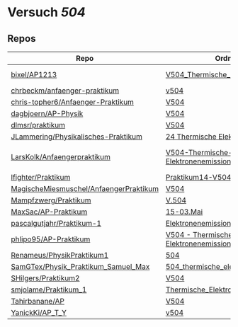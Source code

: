 # Versuch *504*

## Repos

|                                          Repo                                          |                                                                  Ordner                                                                   |                                                                                                                                                                                                                                                      PDFs                                                                                                                                                                                                                                                       |
|----------------------------------------------------------------------------------------|-------------------------------------------------------------------------------------------------------------------------------------------|-----------------------------------------------------------------------------------------------------------------------------------------------------------------------------------------------------------------------------------------------------------------------------------------------------------------------------------------------------------------------------------------------------------------------------------------------------------------------------------------------------------------|
|[bixel/AP1213](../repo/bixel/AP1213)                                                    |[V504_Thermische_E](https://github.com/bixel/AP1213/tree/master/V504_Thermische_E)                                                         |[00_protokoll.pdf](https://docs.google.com/viewer?url=https://raw.githubusercontent.com/bixel/AP1213/master/V504_Thermische_E/00_protokoll.pdf)<br/>[anleitung_V504.pdf](https://docs.google.com/viewer?url=https://raw.githubusercontent.com/bixel/AP1213/master/V504_Thermische_E/anleitung_V504.pdf)                                                                                                                                                                                                          |
|[chrbeckm/anfaenger-praktikum](../repo/chrbeckm/anfaenger-praktikum)                    |[v504](https://github.com/chrbeckm/anfaenger-praktikum/tree/master/v504)                                                                   |–                                                                                                                                                                                                                                                                                                                                                                                                                                                                                                                |
|[chris-topher6/Anfaenger-Praktikum](../repo/chris-topher6/Anfaenger-Praktikum)          |[V504](https://github.com/chris-topher6/Anfaenger-Praktikum/tree/master/V504)                                                              |–                                                                                                                                                                                                                                                                                                                                                                                                                                                                                                                |
|[dagbjoern/AP-Physik](../repo/dagbjoern/AP-Physik)                                      |[V504](https://github.com/dagbjoern/AP-Physik/tree/master/V504)                                                                            |–                                                                                                                                                                                                                                                                                                                                                                                                                                                                                                                |
|[dlmsr/praktikum](../repo/dlmsr/praktikum)                                              |[V504](https://github.com/dlmsr/praktikum/tree/master/V504)                                                                                |–                                                                                                                                                                                                                                                                                                                                                                                                                                                                                                                |
|[JLammering/Physikalisches-Praktikum](../repo/JLammering/Physikalisches-Praktikum)      |[24 Thermische Elektronenemission](https://github.com/JLammering/Physikalisches-Praktikum/tree/master/24%20Thermische%20Elektronenemission)|–                                                                                                                                                                                                                                                                                                                                                                                                                                                                                                                |
|[LarsKolk/Anfaengerpraktikum](../repo/LarsKolk/Anfaengerpraktikum)                      |[V504-Thermische-Elektronenemission](https://github.com/LarsKolk/Anfaengerpraktikum/tree/master/V504-Thermische-Elektronenemission)        |[main.pdf](https://docs.google.com/viewer?url=https://raw.githubusercontent.com/LarsKolk/Anfaengerpraktikum/master/V504-Thermische-Elektronenemission/main.pdf)<br/>[main2.pdf](https://docs.google.com/viewer?url=https://raw.githubusercontent.com/LarsKolk/Anfaengerpraktikum/master/V504-Thermische-Elektronenemission/main2.pdf)<br/>[V504_alt.pdf](https://docs.google.com/viewer?url=https://raw.githubusercontent.com/LarsKolk/Anfaengerpraktikum/master/V504-Thermische-Elektronenemission/V504_alt.pdf)|
|[lfighter/Praktikum](../repo/lfighter/Praktikum)                                        |[Praktikum14-V504](https://github.com/lfighter/Praktikum/tree/master/Praktikum14-V504)                                                     |–                                                                                                                                                                                                                                                                                                                                                                                                                                                                                                                |
|[MagischeMiesmuschel/AnfaengerPraktikum](../repo/MagischeMiesmuschel/AnfaengerPraktikum)|[V504](https://github.com/MagischeMiesmuschel/AnfaengerPraktikum/tree/master/V504)                                                         |–                                                                                                                                                                                                                                                                                                                                                                                                                                                                                                                |
|[Mampfzwerg/Praktikum](../repo/Mampfzwerg/Praktikum)                                    |[V.504](https://github.com/Mampfzwerg/Praktikum/tree/master/V.504)                                                                         |[main.pdf](https://docs.google.com/viewer?url=https://raw.githubusercontent.com/Mampfzwerg/Praktikum/master/V.504/latex-template/main.pdf)                                                                                                                                                                                                                                                                                                                                                                       |
|[MaxSac/AP-Praktikum](../repo/MaxSac/AP-Praktikum)                                      |[15-03.Mai](https://github.com/MaxSac/AP-Praktikum/tree/master/15-03.Mai)                                                                  |–                                                                                                                                                                                                                                                                                                                                                                                                                                                                                                                |
|[pascalgutjahr/Praktikum-1](../repo/pascalgutjahr/Praktikum-1)                          |[Elektronenemission](https://github.com/pascalgutjahr/Praktikum-1/tree/master/Elektronenemission)                                          |–                                                                                                                                                                                                                                                                                                                                                                                                                                                                                                                |
|[phlipo95/AP-Praktikum](../repo/phlipo95/AP-Praktikum)                                  |[V504 - Thermische Elektronenemissionen](https://github.com/phlipo95/AP-Praktikum/tree/master/V504%20-%20Thermische%20Elektronenemissionen)|–                                                                                                                                                                                                                                                                                                                                                                                                                                                                                                                |
|[Renameus/PhysikPraktikum1](../repo/Renameus/PhysikPraktikum1)                          |[504](https://github.com/Renameus/PhysikPraktikum1/tree/master/Versuche/504)                                                               |[protokoll.pdf](https://docs.google.com/viewer?url=https://raw.githubusercontent.com/Renameus/PhysikPraktikum1/master/Versuche/504/protokoll.pdf)                                                                                                                                                                                                                                                                                                                                                                |
|[SamGTex/Physik_Praktikum_Samuel_Max](../repo/SamGTex/Physik_Praktikum_Samuel_Max)      |[504_thermische_elektronenemission](https://github.com/SamGTex/Physik_Praktikum_Samuel_Max/tree/master/504_thermische_elektronenemission)  |–                                                                                                                                                                                                                                                                                                                                                                                                                                                                                                                |
|[SHilgers/Praktikum2](../repo/SHilgers/Praktikum2)                                      |[V504](https://github.com/SHilgers/Praktikum2/tree/master/V504)                                                                            |–                                                                                                                                                                                                                                                                                                                                                                                                                                                                                                                |
|[smjolame/Praktikum_1](../repo/smjolame/Praktikum_1)                                    |[Thermische_Elektronenemission](https://github.com/smjolame/Praktikum_1/tree/master/Thermische_Elektronenemission)                         |[V504.pdf](https://docs.google.com/viewer?url=https://raw.githubusercontent.com/smjolame/Praktikum_1/master/Thermische_Elektronenemission/V504.pdf)                                                                                                                                                                                                                                                                                                                                                              |
|[Tahirbanane/AP](../repo/Tahirbanane/AP)                                                |[V504](https://github.com/Tahirbanane/AP/tree/main/V504)                                                                                   |–                                                                                                                                                                                                                                                                                                                                                                                                                                                                                                                |
|[YanickKi/AP_T_Y](../repo/YanickKi/AP_T_Y)                                              |[v504](https://github.com/YanickKi/AP_T_Y/tree/main/v504)                                                                                  |–                                                                                                                                                                                                                                                                                                                                                                                                                                                                                                                |
